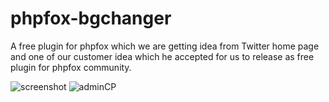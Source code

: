 phpfox-bgchanger
================

A free plugin for phpfox which we are getting idea from Twitter home page and one of our customer idea which he accepted for us to release as free plugin for phpfox community.

![screenshot](http://storage-ceofox-9446b9f4.s3.amazonaws.com/images/temporary/bgchanger.jpg)
![adminCP](http://storage-ceofox-9446b9f4.s3.amazonaws.com/images/temporary/bgchanger_admin.jpg)
